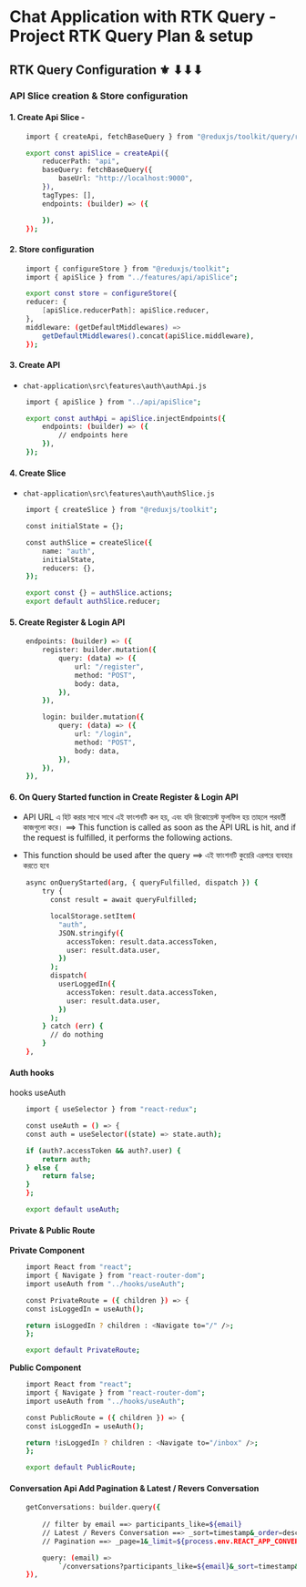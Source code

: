 # Chat Application with RTK Query - Project RTK Query Plan & setup

## RTK Query Configuration ⚜ ⬇⬇⬇

### API Slice creation & Store configuration

#### 1. Create Api Slice -

```sh
    import { createApi, fetchBaseQuery } from "@reduxjs/toolkit/query/react";

    export const apiSlice = createApi({
        reducerPath: "api",
        baseQuery: fetchBaseQuery({
            baseUrl: "http://localhost:9000",
        }),
        tagTypes: [],
        endpoints: (builder) => ({

        }),
    });
```

#### 2. Store configuration

```sh
    import { configureStore } from "@reduxjs/toolkit";
    import { apiSlice } from "../features/api/apiSlice";

    export const store = configureStore({
    reducer: {
        [apiSlice.reducerPath]: apiSlice.reducer,
    },
    middleware: (getDefaultMiddlewares) =>
        getDefaultMiddlewares().concat(apiSlice.middleware),
    });
```

#### 3. Create API

- `chat-application\src\features\auth\authApi.js`

```sh
    import { apiSlice } from "../api/apiSlice";

    export const authApi = apiSlice.injectEndpoints({
        endpoints: (builder) => ({
            // endpoints here
        }),
    });
```

#### 4. Create Slice

- `chat-application\src\features\auth\authSlice.js`

```sh
    import { createSlice } from "@reduxjs/toolkit";

    const initialState = {};

    const authSlice = createSlice({
        name: "auth",
        initialState,
        reducers: {},
    });

    export const {} = authSlice.actions;
    export default authSlice.reducer;

```

#### 5. Create Register & Login API

```sh
    endpoints: (builder) => ({
        register: builder.mutation({
            query: (data) => ({
                url: "/register",
                method: "POST",
                body: data,
            }),
        }),

        login: builder.mutation({
            query: (data) => ({
                url: "/login",
                method: "POST",
                body: data,
            }),
        }),
    }),

```

#### 6. On Query Started function in Create Register & Login API

- API URL এ হিট করার সাথে সাথে এই ফাংশনটি কল হয়, এবং যদি রিকোয়েস্ট ফুলফিল হয় তাহলে পরবর্তী কাজগুলো করে। ==> This function is called as soon as the API URL is hit, and if the request is fulfilled, it performs the following actions.

- This function should be used after the query ==> এই ফাংশনটি কুয়েরি এরপরে ব্যবহার করতে হবে

```sh
    async onQueryStarted(arg, { queryFulfilled, dispatch }) {
        try {
          const result = await queryFulfilled;

          localStorage.setItem(
            "auth",
            JSON.stringify({
              accessToken: result.data.accessToken,
              user: result.data.user,
            })
          );
          dispatch(
            userLoggedIn({
              accessToken: result.data.accessToken,
              user: result.data.user,
            })
          );
        } catch (err) {
          // do nothing
        }
    },

```

#### Auth hooks

hooks useAuth

```sh
    import { useSelector } from "react-redux";

    const useAuth = () => {
    const auth = useSelector((state) => state.auth);

    if (auth?.accessToken && auth?.user) {
        return auth;
    } else {
        return false;
    }
    };

    export default useAuth;

```

#### Private & Public Route

**Private Component**

```sh
    import React from "react";
    import { Navigate } from "react-router-dom";
    import useAuth from "../hooks/useAuth";

    const PrivateRoute = ({ children }) => {
    const isLoggedIn = useAuth();

    return isLoggedIn ? children : <Navigate to="/" />;
    };

    export default PrivateRoute;
```

**Public Component**

```sh
    import React from "react";
    import { Navigate } from "react-router-dom";
    import useAuth from "../hooks/useAuth";

    const PublicRoute = ({ children }) => {
    const isLoggedIn = useAuth();

    return !isLoggedIn ? children : <Navigate to="/inbox" />;
    };

    export default PublicRoute;
```

#### Conversation Api Add Pagination & Latest / Revers Conversation

```sh
    getConversations: builder.query({
        
        // filter by email ==> participants_like=${email}
        // Latest / Revers Conversation ==> _sort=timestamp&_order=desc
        // Pagination ==> _page=1&_limit=${process.env.REACT_APP_CONVERSATIONS_PER_PAGE}

        query: (email) =>
            `/conversations?participants_like=${email}&_sort=timestamp&_order=desc&_page=1&_limit=${process.env.REACT_APP_CONVERSATIONS_PER_PAGE}`,
    }),
```
